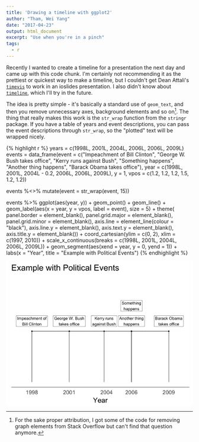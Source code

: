 ```yaml
---
title: 'Drawing a timeline with ggplot2'
author: "Tham, Wei Yang"
date: "2017-04-23"
output: html_document
excerpt: "Use when you're in a pinch"
tags:
  - r
---
```




Recently I wanted to create a timeline for a presentation the next day and came up with this code chunk. I'm certainly not recommending it as the prettiest or quickest way to make a timeline, but I couldn't get Dean Attali's [`timevis`](https://daattali.com/shiny/timevis-demo/) to work in an ioslides presentation. I also didn't know about [`timeline`](http://jason.bryer.org/timeline/), which I'll try in the future. 

The idea is pretty simple - it's basically a standard use of `geom_text`, and then you remove unnecessary axes, background elements and so on[^1].  The thing that really makes this work is the `str_wrap` function from the `stringr` package. If you have a table of years and event descriptions, you can pass the event descriptions through `str_wrap`, so the "plotted" text will be wrapped nicely. 

[^1]: For the sake proper attribution, I got some of the code for removing graph elements from Stack Overflow but can't find that question anymore. 


{% highlight r %}
years = c(1998L, 2001L, 2004L, 2006L, 2006L, 2009L)
events = data_frame(event = c("Impeachment of Bill Clinton", 
                     "George W. Bush takes office", 
                     "Kerry runs against Bush", 
                     "Something happens", 
                     "Another thing happens", 
                     "Barack Obama takes office"), 
           year = c(1998L, 2001L, 2004L - 0.2, 2006L, 2006L, 2009L), 
           y = 1, 
           vpos = c(1.2, 1.2, 1.2, 1.5, 1.2, 1.2))

events %<>% mutate(event = str_wrap(event, 15))

events %>% 
  ggplot(aes(year, y)) + geom_point() + 
  geom_line() + geom_label(aes(x = year, y = vpos, label = event), size = 5) + 
  theme(
    panel.border = element_blank(), panel.grid.major = element_blank(),
    panel.grid.minor = element_blank(), axis.line = element_line(colour = "black"), 
    axis.line.y = element_blank(), axis.text.y = element_blank(), axis.title.y = element_blank()) +
  coord_cartesian(ylim = c(0, 2), xlim = c(1997, 2010)) + 
  scale_x_continuous(breaks = c(1998L, 2001L, 2004L, 2006L, 2009L)) + 
  geom_segment(aes(xend = year, y = 0, yend = 1)) + 
  labs(x = "Year", title = "Example with Political Events")
{% endhighlight %}

<img src="/figs/2017-04-23-timeline_quick/unnamed-chunk-1-1.png" title="center" alt="center" style="display: block; margin: auto;" />

